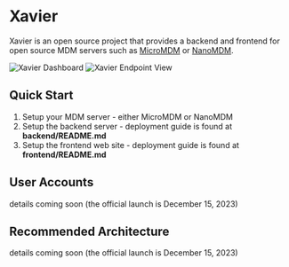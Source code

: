 # Xavier

Xavier is an open source project that provides a backend and frontend for open source MDM servers such as [MicroMDM](https://micromdm.io) or [NanoMDM](https://github.com/micromdm/nanomdm).

![Xavier Dashboard](https://storage.googleapis.com/github-images/XavierDashboard.png)
![Xavier Endpoint View](https://storage.googleapis.com/github-images/XavierEndpoint.png)

## Quick Start
1. Setup your MDM server - either MicroMDM or NanoMDM
2. Setup the backend server - deployment guide is found at **backend/README.md**
3. Setup the frontend web site - deployment guide is found at **frontend/README.md**

## User Accounts
details coming soon (the official launch is December 15, 2023)

## Recommended Architecture
details coming soon (the official launch is December 15, 2023)



